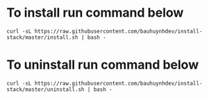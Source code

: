 # To install run command below
```
curl -sL https://raw.githubusercontent.com/bauhuynhdev/install-stack/master/install.sh | bash -
```

# To uninstall run command below
```
curl -sL https://raw.githubusercontent.com/bauhuynhdev/install-stack/master/uninstall.sh | bash -
```